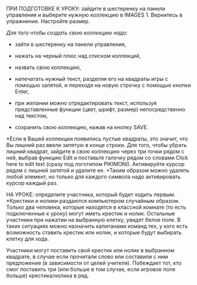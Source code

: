 ПРИ ПОДГОТОВКЕ К УРОКУ: зайдите в шестеренку на панели управления и выберите нужную коллекцию в IMAGES 1. Вернитесь в упражнение. Настройте размер. 

*Для того чтобы создать свою коллекцию надо:*
* зайти в шестеренку на панели управления,

* нажать на черный плюс над списком коллекций,

* назвать свою коллекцию,

* напечатать нужный текст, разделяя его на квадраты игры с помощью запятой, и переходя на новую строчку с помощью кнопки Enter,

* при желании можно отредактировать текст, используя представленные функции (цвет, шрифт, размер) непосредственно над текстом,

* сохранить свою коллекцию, нажав на кнопку SAVE.

*Если в Вашей коллекции появились пустые квадраты, это значит, что Вы лишний раз ввели запятую в конце строки. Для того, чтобы убрать лишний квадрат, зайдите в свою коллекцию через три точки рядом с ней, выбрав функцию Edit и поставьте галочку рядом со словами Click here to edit text (сразу под логотипом PIKIMONI). Активируйте курсор рядом с лишней запятой и удалите ее.
*Таким образом можно удалять любой элемент, но только для каждого символа надо активировать курсор каждый раз.

НА УРОКЕ: определите участника, который будет ходить первым.
*Крестики и нолики раздаются компьютером случайным образом. Только два человека, которые находятся в классной комнате (то есть подключенные к уроку) могут иметь крестик и нолик. Остальные участники при нажатии на выбранную клетку, увидят белое поле. В таких ситуациях можно назначить капитанами команд тех, у кого есть возможность ставить крестик или нолик, и которые будут выбирать клетку для хода.

Участники могут поставить свой крестик или нолик в выбранном квадрате, в случае если прочитали слово или составили с ним предложение (в зависимости от целей учителя). Побеждает тот, кто смог поставить три (или больше в том случае, если игровое поле больше) крестика/нолика в ряд.
